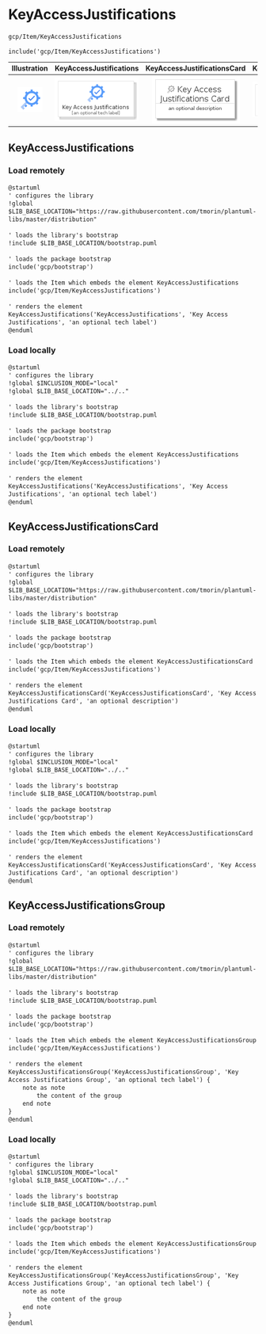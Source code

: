 # KeyAccessJustifications


```text
gcp/Item/KeyAccessJustifications
```

```text
include('gcp/Item/KeyAccessJustifications')
```



| Illustration | KeyAccessJustifications | KeyAccessJustificationsCard | KeyAccessJustificationsGroup |
| :---: | :---: | :---: | :---: |
| ![illustration for Illustration](../../gcp/Item/KeyAccessJustifications.png) | ![illustration for KeyAccessJustifications](../../gcp/Item/KeyAccessJustifications.Local.png) | ![illustration for KeyAccessJustificationsCard](../../gcp/Item/KeyAccessJustificationsCard.Local.png) | ![illustration for KeyAccessJustificationsGroup](../../gcp/Item/KeyAccessJustificationsGroup.Local.png) |




## KeyAccessJustifications

### Load remotely
```plantuml
@startuml
' configures the library
!global $LIB_BASE_LOCATION="https://raw.githubusercontent.com/tmorin/plantuml-libs/master/distribution"

' loads the library's bootstrap
!include $LIB_BASE_LOCATION/bootstrap.puml

' loads the package bootstrap
include('gcp/bootstrap')

' loads the Item which embeds the element KeyAccessJustifications
include('gcp/Item/KeyAccessJustifications')

' renders the element
KeyAccessJustifications('KeyAccessJustifications', 'Key Access Justifications', 'an optional tech label')
@enduml
```

### Load locally
```plantuml
@startuml
' configures the library
!global $INCLUSION_MODE="local"
!global $LIB_BASE_LOCATION="../.."

' loads the library's bootstrap
!include $LIB_BASE_LOCATION/bootstrap.puml

' loads the package bootstrap
include('gcp/bootstrap')

' loads the Item which embeds the element KeyAccessJustifications
include('gcp/Item/KeyAccessJustifications')

' renders the element
KeyAccessJustifications('KeyAccessJustifications', 'Key Access Justifications', 'an optional tech label')
@enduml
```

## KeyAccessJustificationsCard

### Load remotely
```plantuml
@startuml
' configures the library
!global $LIB_BASE_LOCATION="https://raw.githubusercontent.com/tmorin/plantuml-libs/master/distribution"

' loads the library's bootstrap
!include $LIB_BASE_LOCATION/bootstrap.puml

' loads the package bootstrap
include('gcp/bootstrap')

' loads the Item which embeds the element KeyAccessJustificationsCard
include('gcp/Item/KeyAccessJustifications')

' renders the element
KeyAccessJustificationsCard('KeyAccessJustificationsCard', 'Key Access Justifications Card', 'an optional description')
@enduml
```

### Load locally
```plantuml
@startuml
' configures the library
!global $INCLUSION_MODE="local"
!global $LIB_BASE_LOCATION="../.."

' loads the library's bootstrap
!include $LIB_BASE_LOCATION/bootstrap.puml

' loads the package bootstrap
include('gcp/bootstrap')

' loads the Item which embeds the element KeyAccessJustificationsCard
include('gcp/Item/KeyAccessJustifications')

' renders the element
KeyAccessJustificationsCard('KeyAccessJustificationsCard', 'Key Access Justifications Card', 'an optional description')
@enduml
```

## KeyAccessJustificationsGroup

### Load remotely
```plantuml
@startuml
' configures the library
!global $LIB_BASE_LOCATION="https://raw.githubusercontent.com/tmorin/plantuml-libs/master/distribution"

' loads the library's bootstrap
!include $LIB_BASE_LOCATION/bootstrap.puml

' loads the package bootstrap
include('gcp/bootstrap')

' loads the Item which embeds the element KeyAccessJustificationsGroup
include('gcp/Item/KeyAccessJustifications')

' renders the element
KeyAccessJustificationsGroup('KeyAccessJustificationsGroup', 'Key Access Justifications Group', 'an optional tech label') {
    note as note
        the content of the group
    end note
}
@enduml
```

### Load locally
```plantuml
@startuml
' configures the library
!global $INCLUSION_MODE="local"
!global $LIB_BASE_LOCATION="../.."

' loads the library's bootstrap
!include $LIB_BASE_LOCATION/bootstrap.puml

' loads the package bootstrap
include('gcp/bootstrap')

' loads the Item which embeds the element KeyAccessJustificationsGroup
include('gcp/Item/KeyAccessJustifications')

' renders the element
KeyAccessJustificationsGroup('KeyAccessJustificationsGroup', 'Key Access Justifications Group', 'an optional tech label') {
    note as note
        the content of the group
    end note
}
@enduml
```

